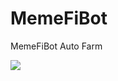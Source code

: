 # MemeFiBot
MemeFiBot Auto Farm

![](http://visit.parselecom.com/Api/Visit/glad-tidings/MemeFiBot/E4A010)
